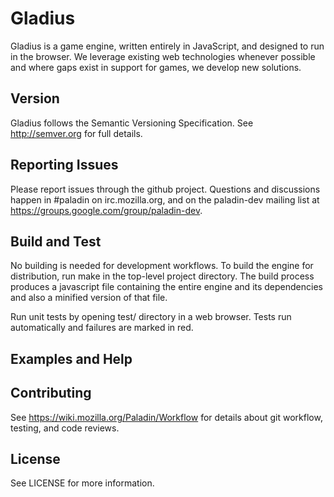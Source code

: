 # Gladius

Gladius is a game engine, written entirely in JavaScript, and designed to run in the browser. We leverage existing web technologies whenever possible and where gaps exist in support for games, we develop new solutions.

## Version

Gladius follows the Semantic Versioning Specification. See http://semver.org for full details.

## Reporting Issues

Please report issues through the github project. Questions and discussions happen in #paladin on irc.mozilla.org, and on the paladin-dev mailing list at https://groups.google.com/group/paladin-dev.

## Build and Test

No building is needed for development workflows. To build the engine for distribution, run make in the top-level
project directory. The build process produces a javascript file containing the entire engine and its dependencies
and also a minified version of that file.

Run unit tests by opening test/ directory in a web browser. Tests run automatically and failures are marked in red.

## Examples and Help

## Contributing

See https://wiki.mozilla.org/Paladin/Workflow for details about git workflow, testing, and code reviews.

## License

See LICENSE for more information.
